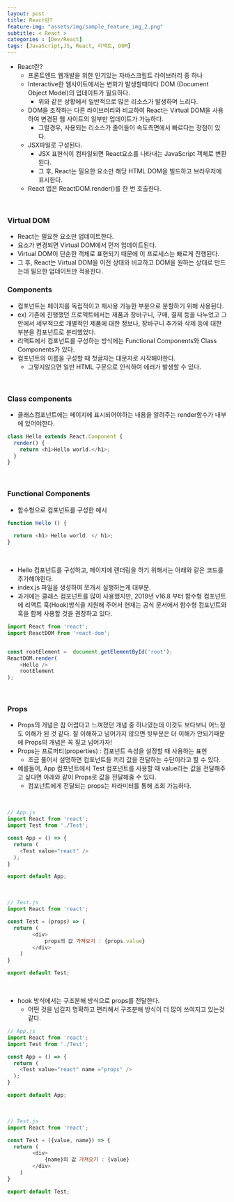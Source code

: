 ```yaml
---
layout: post
title: React란?
feature-img: "assets/img/sample_feature_img_2.png"
subtitle: < React >
categories : [Dev/React]
tags: [JavaScript,JS, React, 리액트, DOM]
---
```


- React란?
    - 프론트엔드 웹개발을 위한 인기있는 자바스크립트 라이브러리 중 하나
    - Interactive한 웹사이트에서는 변화가 발생할때마다 DOM (Document Object Model)의 업데이트가 필요하다.
        - 위와 같은 상황에서 일반적으로 많은 리소스가 발생하며 느리다.
    - DOM을 조작하는 다른 라이브러리와 비교하여 React는 Virtual DOM을 사용하여 변경된 웹 사이트의 일부만 업데이트가 가능하다.
        - 그럴경우, 사용되는 리소스가 줄어들어 속도측면에서 빠르다는 장점이 있다.
    - JSX파일로 구성된다.
        - JSX 표현식이 컴파일되면 React요소를 나타내는 JavaScript 객체로 변환된다.
        - 그 후, React는 필요한 요소만 해당 HTML DOM을 빌드하고 브라우저에 표시한다.
    - React 앱은 ReactDOM.render()를 한 번 호출한다.


<br>


### Virtual DOM
- React는 필요한 요소만 업데이트한다.
- 요소가 변경되면 Virtual DOM에서 먼저 업데이트된다.
- Virtual DOM이 단순한 객체로 표현되기 때문에 이 프로세스는 빠르게 진행된다.
- 그 후, React는 Virtual DOM을 이전 상태와 비교하고 DOM을 원하는 상태로 만드는데 필요한 업데이트만 적용한다.


### Components
- 컴포넌트는 페이지를 독립적이고 재사용 가능한 부분으로 분할하기 위해 사용된다.
- ex) 기존에 진행했던 프로젝트에서는 제품과 장바구니, 구매, 결제 등을 나누었고 그 안에서 세부적으로 개별적인 제품에 대한 정보나, 장바구니 추가와 삭제 등에 대한 부분을 컴포넌트로 분리했었다.
- 리액트에서 컴포넌트를 구성하는 방식에는 Functional Components와 Class Components가 있다.
- 컴포넌트의 이름을 구성할 때 첫글자는 대문자로 시작해야한다.
    - 그렇지않으면 일반 HTML 구문으로 인식하여 에러가 발생할 수 있다.



<br>

### Class components
- 클래스컴포넌트에는 페이지에 표시되어야하는 내용을 알려주는 render함수가 내부에 있어야한다.

```javascript
class Hello extends React.Component {
  render() {
    return <h1>Hello world.</h1>;
  }
} 
```

<br>

### Functional Components

- 함수형으로 컴포넌트를 구성한 예시

```javascript
function Hello () {
 
  return <h1> Hello world. </ h1>;
}
```

<br>

- Hello 컴포넌트를 구성하고, 페이지에 렌더링을 하기 위해서는 아래와 같은 코드를 추가해야한다.
- index.js 파일을 생성하여 쪼개서 실행하는게 대부분. 
- 과거에는 클래스 컴포넌트를 많이 사용했지만, 2019년 v16.8 부터 함수형 컴포넌트에 리액트 훅(Hook)방식을 지원해 주어서 현재는 공식 문서에서 함수형 컴포넌트와 훅을 함께 사용할 것을 권장하고 있다. 

```javascript
import React from 'react';
import ReactDOM from 'react-dom';


const rootElement =  document.getElementById('root');
ReactDOM.render(
    <Hello />
    rootElement
);
```


<br>

### Props
- Props의 개념은 참 어렵다고 느껴졌던 개념 중 하나였는데 이것도 보다보니 어느정도 이해가 된 것 같다. 잘 이해하고 넘어가지 않으면 뒷부분은 더 이해가 안되기때문에 Props의 개념은 꼭 짚고 넘어가자!
- Props는 프로퍼티(properties) : 컴포넌트 속성을 설정할 때 사용하는 표현
    - 조금 풀어서 설명하면 컴포넌트들 끼리 값을 전달하는 수단이라고 할 수 있다.
- 예를들어, App 컴포넌트에서 Test 컴포넌트를 사용할 때 value라는 값을 전달해주고 싶다면 아래와 같이 Props로 값을 전달해줄 수 있다.
    - 컴포넌트에게 전달되는 props는 파라미터를 통해 조회 가능하다.

<br>

```javascript
// App.js
import React from 'react';
import Test from './Test';

const App = () => {
  return (
    <Test value="react" />
  );
}

export default App;
```

<br>

```javascript
// Test.js
import React from 'react';

const Test = (props) => {
  return (
        <div>
            props의 값 가져오기 : {props.value}
        </div>
    )
}

export default Test;
```

<br>


- hook 방식에서는 구조분해 방식으로 props를 전달한다.
    - 어떤 것을 넘길지 명확하고 편리해서 구조분해 방식이 더 많이 쓰여지고 있는것 같다.


```javascript
// App.js
import React from 'react';
import Test from './Test';

const App = () => {
  return (
    <Test value="react" name ="props" />
  );
}

export default App;
```

<br>

```javascript
// Test.js
import React from 'react';

const Test = ({value, name}) => {
  return (
        <div>
            {name}의 값 가져오기 : {value}
        </div>
    )
}

export default Test;
```

<br>

